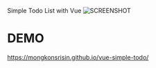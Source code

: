 Simple Todo List with Vue
![SCREENSHOT](https://uppic.cc/d/K5kq)

# DEMO
https://mongkonsrisin.github.io/vue-simple-todo/
